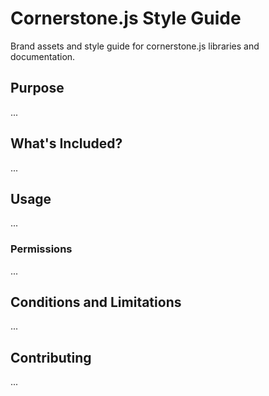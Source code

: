# Cornerstone.js Style Guide

Brand assets and style guide for cornerstone.js libraries and documentation.

## Purpose

...

## What's Included?

...

## Usage

...

### Permissions

...

## Conditions and Limitations

...

## Contributing

...
